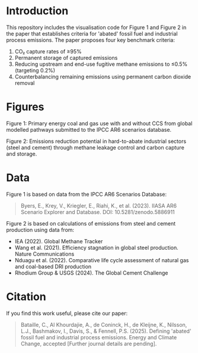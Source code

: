 # Introduction
This repository includes the visualisation code for Figure 1 and Figure 2 in the paper that establishes criteria for 'abated' fossil fuel and industrial process emissions. The paper proposes four key benchmark criteria:
1) CO₂ capture rates of ≥95%
2) Permanent storage of captured emissions
3) Reducing upstream and end-use fugitive methane emissions to ≤0.5% (targeting 0.2%)
4) Counterbalancing remaining emissions using permanent carbon dioxide removal

# Figures
Figure 1: Primary energy coal and gas use with and without CCS from global modelled pathways submitted to the IPCC AR6 scenarios database.

Figure 2: Emissions reduction potential in hard-to-abate industrial sectors (steel and cement) through methane leakage control and carbon capture and storage.

# Data 
Figure 1 is based on data from the IPCC AR6 Scenarios Database: 

> Byers, E., Krey, V., Kriegler, E., Riahi, K., et al. (2023). IIASA AR6 Scenario Explorer and Database. DOI: 10.5281/zenodo.5886911

Figure 2 is based on calculations of emissions from steel and cement production using data from:
- IEA (2022). Global Methane Tracker
- Wang et al. (2021). Efficiency stagnation in global steel production. Nature Communications
- Nduagu et al. (2022). Comparative life cycle assessment of natural gas and coal-based DRI production
- Rhodium Group & USGS (2024). The Global Cement Challenge

# Citation
If you find this work useful, please cite our paper:
> Bataille, C., Al Khourdajie, A., de Coninck, H., de Kleijne, K., Nilsson, L.J., Bashmakov, I., Davis, S., & Fennell, P.S. (2025). Defining 'abated' fossil fuel and industrial process emissions. Energy and Climate Change, accepted [Further journal details are pending].
